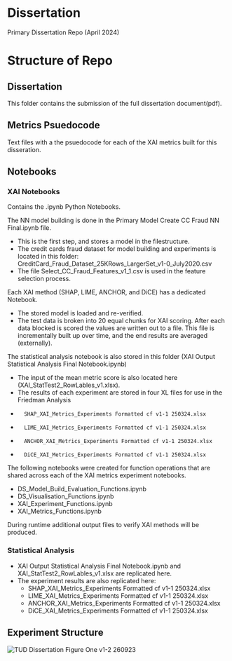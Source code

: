 # Dissertation
Primary Dissertation Repo (April 2024)



# Structure of Repo

## Dissertation

This folder contains the submission of the full dissertation document(pdf).




## Metrics Psuedocode

Text files with a the psuedocode for each of the XAI metrics built for this disseration.



## Notebooks


### XAI Notebooks 
Contains the .ipynb Python Notebooks. 

The NN model building is done in the Primary Model Create CC Fraud NN Final.ipynb file. 
  - This is the first step, and stores a model in the filestructure.
  - The credit cards fraud dataset for model building and experiments is located in this folder: CreditCard_Fraud_Dataset_25KRows_LargerSet_v1-0_July2020.csv
  - The file Select_CC_Fraud_Features_v1_1.csv is used in the feature selection process.

Each XAI method (SHAP, LIME, ANCHOR, and DiCE) has a dedicated Notebook.
 - The stored model is loaded and re-verified.
 - The test data is broken into 20 equal chunks for XAI scoring. After each data blocked is scored the values are written out to a file. This file is incrementally built up over time, and the end results are averaged (externally).

The statistical analysis notebook is also stored in this folder (XAI Output Statistical Analysis Final Notebook.ipynb)
 - The input of the mean metric score is also located here (XAI_StatTest2_RowLables_v1.xlsx).
 - The results of each experiment are stored in four XL files for use in the Friedman Analysis
 -       SHAP_XAI_Metrics_Experiments Formatted cf v1-1 250324.xlsx
 -       LIME_XAI_Metrics_Experiments Formatted cf v1-1 250324.xlsx
 -       ANCHOR_XAI_Metrics_Experiments Formatted cf v1-1 250324.xlsx
 -       DiCE_XAI_Metrics_Experiments Formatted cf v1-1 250324.xlsx

The following notebooks were created for function operations that are shared across each of the XAI metrics experiment notebooks.
  - DS_Model_Build_Evaluation_Functions.ipynb
  - DS_Visualisation_Functions.ipynb
  - XAI_Experiment_Functions.ipynb
  - XAI_Metrics_Functions.ipynb


During runtime additional output files to verify XAI methods will be produced.

### Statistical Analysis

 - XAI Output Statistical Analysis Final Notebook.ipynb and XAI_StatTest2_RowLables_v1.xlsx are replicated here.
 - The experiment results are also replicated here:
   -  SHAP_XAI_Metrics_Experiments Formatted cf v1-1 250324.xlsx
   -  LIME_XAI_Metrics_Experiments Formatted cf v1-1 250324.xlsx
   -  ANCHOR_XAI_Metrics_Experiments Formatted cf v1-1 250324.xlsx
   -  DiCE_XAI_Metrics_Experiments Formatted cf v1-1 250324.xlsx


## Experiment Structure

![TUD Dissertation Figure One v1-2 260923](https://github.com/JackDaedalus/Dissertation/assets/21222832/096ea28b-7865-40b3-86e8-27a2a44d881e)
